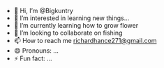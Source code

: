 - 👋 Hi, I’m @Bigkuntry
- 👀 I’m interested in learning new things...
- 🌱 I’m currently learning how to grow flower
- 💞️ I’m looking to collaborate on fishing
- 📫 How to reach me richardhance271@gmail.com
- 😄 Pronouns: ...
- ⚡ Fun fact: ...

<!---
Bigkintry/Bigkintry is a ✨ special ✨ repository because its `README.md` (this file) appears on your GitHub profile.
You can click the Preview link to take a look at your changes.
--->
